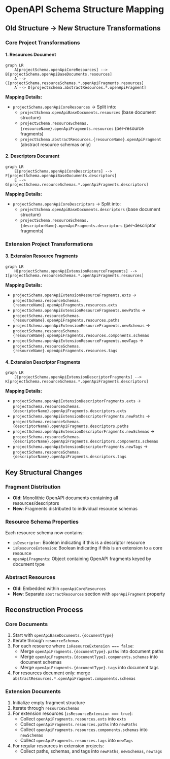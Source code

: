 # OpenAPI Schema Structure Mapping

## Old Structure → New Structure Transformations

### Core Project Transformations

#### 1. Resources Document
```mermaid
graph LR
    A[projectSchema.openApiCoreResources] --> B[projectSchema.openApiBaseDocuments.resources]
    A --> C[projectSchema.resourceSchemas.*.openApiFragments.resources]
    A --> D[projectSchema.abstractResources.*.openApiFragment]
```

**Mapping Details:**
- `projectSchema.openApiCoreResources` → Split into:
  - `projectSchema.openApiBaseDocuments.resources` (base document structure)
  - `projectSchema.resourceSchemas.{resourceName}.openApiFragments.resources` (per-resource fragments)
  - `projectSchema.abstractResources.{resourceName}.openApiFragment` (abstract resource schemas only)

#### 2. Descriptors Document
```mermaid
graph LR
    E[projectSchema.openApiCoreDescriptors] --> F[projectSchema.openApiBaseDocuments.descriptors]
    E --> G[projectSchema.resourceSchemas.*.openApiFragments.descriptors]
```

**Mapping Details:**
- `projectSchema.openApiCoreDescriptors` → Split into:
  - `projectSchema.openApiBaseDocuments.descriptors` (base document structure)
  - `projectSchema.resourceSchemas.{descriptorName}.openApiFragments.descriptors` (per-descriptor fragments)

### Extension Project Transformations

#### 3. Extension Resource Fragments
```mermaid
graph LR
    H[projectSchema.openApiExtensionResourceFragments] --> I[projectSchema.resourceSchemas.*.openApiFragments.resources]
```

**Mapping Details:**
- `projectSchema.openApiExtensionResourceFragments.exts` → `projectSchema.resourceSchemas.{resourceName}.openApiFragments.resources.exts`
- `projectSchema.openApiExtensionResourceFragments.newPaths` → `projectSchema.resourceSchemas.{resourceName}.openApiFragments.resources.paths`
- `projectSchema.openApiExtensionResourceFragments.newSchemas` → `projectSchema.resourceSchemas.{resourceName}.openApiFragments.resources.components.schemas`
- `projectSchema.openApiExtensionResourceFragments.newTags` → `projectSchema.resourceSchemas.{resourceName}.openApiFragments.resources.tags`

#### 4. Extension Descriptor Fragments
```mermaid
graph LR
    J[projectSchema.openApiExtensionDescriptorFragments] --> K[projectSchema.resourceSchemas.*.openApiFragments.descriptors]
```

**Mapping Details:**
- `projectSchema.openApiExtensionDescriptorFragments.exts` → `projectSchema.resourceSchemas.{descriptorName}.openApiFragments.descriptors.exts`
- `projectSchema.openApiExtensionDescriptorFragments.newPaths` → `projectSchema.resourceSchemas.{descriptorName}.openApiFragments.descriptors.paths`
- `projectSchema.openApiExtensionDescriptorFragments.newSchemas` → `projectSchema.resourceSchemas.{descriptorName}.openApiFragments.descriptors.components.schemas`
- `projectSchema.openApiExtensionDescriptorFragments.newTags` → `projectSchema.resourceSchemas.{descriptorName}.openApiFragments.descriptors.tags`

## Key Structural Changes

### Fragment Distribution
- **Old**: Monolithic OpenAPI documents containing all resources/descriptors
- **New**: Fragments distributed to individual resource schemas

### Resource Schema Properties
Each resource schema now contains:
- `isDescriptor`: Boolean indicating if this is a descriptor resource
- `isResourceExtension`: Boolean indicating if this is an extension to a core resource
- `openApiFragments`: Object containing OpenAPI fragments keyed by document type

### Abstract Resources
- **Old**: Embedded within `openApiCoreResources`
- **New**: Separate `abstractResources` section with `openApiFragment` property

## Reconstruction Process

### Core Documents
1. Start with `openApiBaseDocuments.{documentType}`
2. Iterate through `resourceSchemas`
3. For each resource where `isResourceExtension === false`:
   - Merge `openApiFragments.{documentType}.paths` into document paths
   - Merge `openApiFragments.{documentType}.components.schemas` into document schemas
   - Merge `openApiFragments.{documentType}.tags` into document tags
4. For resources document only: merge `abstractResources.*.openApiFragment.components.schemas`

### Extension Documents
1. Initialize empty fragment structure
2. Iterate through `resourceSchemas`
3. For extension resources (`isResourceExtension === true`):
   - Collect `openApiFragments.resources.exts` into `exts`
   - Collect `openApiFragments.resources.paths` into `newPaths`
   - Collect `openApiFragments.resources.components.schemas` into `newSchemas`
   - Collect `openApiFragments.resources.tags` into `newTags`
4. For regular resources in extension projects:
   - Collect paths, schemas, and tags into `newPaths`, `newSchemas`, `newTags`